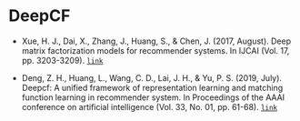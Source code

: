# DeepCF

- Xue, H. J., Dai, X., Zhang, J., Huang, S., & Chen, J. (2017, August). Deep matrix factorization models for recommender systems. In IJCAI (Vol. 17, pp. 3203-3209). [`link`](https://doi.org/10.24963/ijcai.2017/447)

- Deng, Z. H., Huang, L., Wang, C. D., Lai, J. H., & Yu, P. S. (2019, July). Deepcf: A unified framework of representation learning and matching function learning in recommender system. In Proceedings of the AAAI conference on artificial intelligence (Vol. 33, No. 01, pp. 61-68). [`link`](https://doi.org/10.1609/aaai.v33i01.330161)